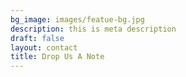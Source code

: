 ```yaml
---
bg_image: images/featue-bg.jpg
description: this is meta description
draft: false
layout: contact
title: Drop Us A Note
---
```

